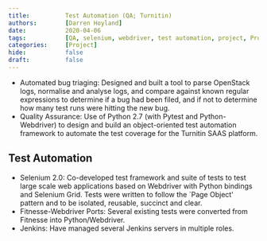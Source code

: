 ```yaml
---
title:          Test Automation (QA; Turnitin)
authors:        [Darren Hoyland]
date:           2020-04-06
tags:           [QA, selenium, webdriver, test automation, project, Project]
categories:     [Project]
hide:           false
draft:          false
---
```





* Automated bug triaging: Designed and built a tool to parse OpenStack logs, normalise and analyse logs, and compare against known regular expressions to determine if a bug had been filed, and if not to determine how many test runs were hitting the new bug.
* Quality Assurance: Use of Python 2.7 (with Pytest and Python-Webdriver) to design and build an object-oriented test automation framework to automate the test coverage for the Turnitin SAAS platform.

## Test Automation

* Selenium 2.0: Co-developed test framework and suite of tests to test large scale web applications based on Webdriver with Python bindings and Selenium Grid. Tests were written to follow the `Page Object' pattern and to be isolated, reusable, succinct and clear.
* Fitnesse-Webdriver Ports: Several existing tests were converted from Fitnesse into Python/Webdriver.
* Jenkins: Have managed several Jenkins servers in multiple roles.

<!-- ### Associate Quality/Automation Engineer
### 2013 - 2014

My role at Turnitin was to automate the test coverage for their originality checking service.

Key skills acquired and achievements from this position

* Writing new tests and porting old tests from Fitnesse into Python/Selenium-Webdriver.
* Co-developing the test framework and hardware architecture with the goal of supporting continuous deployment by providing a continuous testing environment.
* Was credited for greatly improved speed and vastly simplified configuration of the resulting test suite.
* Integrating the various internal- and external-facing APIs into the test framework.
* Working in tandem with US team (including line manager) from a UK based satellite office - effectively working remotely.
* Researching technologies and building selenium-grid/cloud prototypes with the objective of guiding the technical direction of the automation infrastructure.

--- -->
